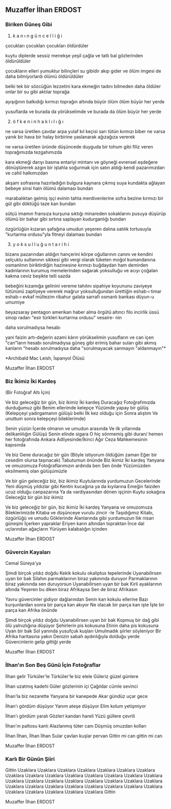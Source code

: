 ## Muzaffer İlhan ERDOST

### Biriken Güneş Gibi

1.	k a n ı n    g ü n c e l l i ğ i

çocukları
çocukları
çocukları 
öldürdüler

kuytu diplerde sessiz menekşe
yeşil çağla
ve tatlı bal
gözlerinden öldürüldüler

çocukların elleri yumuktur
bilinçleri
su gibidir
akıp gider
ve ölüm imgesi de
daha bilmiyorlardı ölümü
öldürüldüler

belki tek bir sözcüğün lezzetini
kara ekmeğin tadını
bilmeden daha
öldüler onlar
bir su gibi
aktılar 
toprağa

ayışığının balkıdığı
kırmızı toprağın altında
büyür ölüm
ölüm büyür her yerde

yusuflarda ve burada da
yörükselimde ve burada da
ölüm büyür 
her yerde


2.	ö f k e n i n    h a k l ı l ı ğ ı

ne varsa üretilen çavdar arpa yulaf
kıl keçisi sarı tütün kırmızı biber
ne varsa
yanık bir hava bir halay
birbirine yaslanarak
ağızağıza vererek

ne varsa üretilen üründe düşüncede duyguda
bir tohum gibi filiz veren
toprağımızda
tezgahımızda

kara ekmeği
darıyı
basma entariyi
mintanı ve göyneği
evrensel eşdeğere dönüştürerek
azgın bir iştahla
soğurmak için
satın aldığı kendi pazarımızdan
ve cahil halkımızdan

akşam sofrasına hazırladığın
bulgura
kaynara çıkmış suya
kundakta ağlayan bebeye
sinsi hain
ölümü dalaması
bundan

marabalıktan gelmiş işçi evinin
tahta merdivenlerine
sofra bezine
kırmızı bir gül gibi döktüğü
taze kan
bundan

sütçü imamın
fransıza kurşuna sıktığı
minareden
sokaklarını pusuya düşürüp
ölümü bir bahar gibi
sırtına saplayan
kudurganlığı bundan

özgürlüğün kızaran şafağına
umudun yeşeren dalına
satılık tortusuyla
"kurtarma ordusu"yla
fitneyi
dalaması
bundan





3.	y o k s u l l u ğ u n    t a r i h i

bizans pazarından aldığın hançerini
körpe oğullarının canını
ve kendini
selçuklu sultanının sikkesi gibi
vergi olarak
tüketen
moğol kumandanına
osmanlının biriktirdiğin hazinesine
kırmızı buğdaydan
ham demirden
kadınlarının kurumuş memelerinden
sağarak yoksulluğu ve acıyı
çoğalan
kakma ceviz beşikte
telli sazda

bebeğini kızamığa
gelinini vereme
tahılını sipahiye
koyununu zaviyeye
tütününü zaptiyeye
vererek
mağrur yoksulluğundan
ürettiğin
eshab-ı timar
eshab-ı evkaf
mültezim
ribahur
galata sarrafı
osmanlı bankası
düyun-u umumiye

beyazsaray
pentagon
amerikan haber alma örgütü
altıncı filo
incirlik üssü
sinop radarı
"esir türkleri kurtarma ordusu"
vesaire-
nin

daha sorulmadıysa hesabı

yani faizin
artı-değerin
azami kârın
yörükselimin yusufların ve
can içen "can"ların
hesabı sorulmadıysa
güneş gibi erimiş
bahar suları gibi akmış kanların
"hesabı sorulmadıysa daha
"sorulmayacak sanmayın
"aldanmayın"*





*Archibald Mac Leish, İspanyol Ölüsü

Muzaffer İlhan ERDOST

### Biz İkimiz İki Kardeş

(Bir Fotoğraf Altı İçin)

Ve biz geleceğiz bir gün, biz ikimiz
İki kardeş
Duracağız
Fotoğrafımızda durduğumuz gibi
Benim ellerimde kelepçe
Yüzümde yapay bir gülüş
		(Kelepçeyi yadırgamanın gülüşü belki
		İlk kez olduğu için
		Sonra alıştım
		Ve unuttum sonra kelepçeyi bileklerimde)

Senin yüzün
İçerde olmanın ve umudun arasında
Ve ilk yıllarında delikanlılığın
Gülüşü
Senin elinde sigara
O hiç sönmemiş gibi duran/
		hemen her fotoğrafında
Ankara Adliyesinde/İkinci Ağır Ceza Mahkemesinin kapısında

Ve biz 
Gene duracağız bir gün
		(Böyle istiyorum öldüğüm zaman
		Eğer bir cesedim olursa taşınacak)
Tabutumun önünde
Biz ikimiz 
İki kardeş
Yanyana ve omuzomuza
Fotoğraflarımızın ardında ben
Sen önde
Yüzümüzden eksilmemiş olan gülüşümüzle

Ve bir gün geleceğiz biz, biz ikimiz
Kuytularında yurdumuzun
Gecelerinde
Yeni düşmüş yıldızlar gibi
Kentin kucağına ya da kıyılarına
Emeğin faizden ucuz olduğu canpazarına
Ya da vardiyasından dönen işçinin
Kuytu sokağına
Geleceğiz bir gün biz ikimiz


Ve biz geleceğiz bir gün, biz ikimiz
İki kardeş
Yanyana ve omuzomuza
Bileklerimizde
Kitaba ve düşünceye vurulu zincir
-le
Taşıdığımız
Kitabı, özgürlüğü ve umudu
Göklerinde
Alanlarında gibi yurdumuzun
Ilık nisan güneşini
İçerken yapraklar
Eriyen karın altından topraktan
İnce dal uçlarından ağaçların
Yürüyen kalabalığın içinden

Muzaffer İlhan ERDOST

### Güvercin Kayaları

Cemal Süreya'ya


Şimdi birçok yıldız doğdu
Kekik kokulu okaliptus tepelerinde
Uyanabilirsen uyan bir bak
Silahın parmaklarının biraz yakınında duruyor
Parmaklarının biraz yakınında sen duruyorsun
Uyanabilirsen uyan bir bak
Kirli ayaklarının altında
Yeşeren bu diken biraz Afrikaysa
Sen de biraz Afrikasın

Yavru güvercinler gidiyor dağlarından
Senin kan kokulu ellerine
Bazı kurşunlardan sonra bir parça kan akıyor
Ne olacak bir parça kan işte
İşte bir parça kan
Afrika önünde

Şimdi birçok yıldız doğdu
Uyanabilirsen uyan bir bak
Kopmuş bir dağ gibi ölü yalnızlığına düşüyor
Şehirlerin pis kokusuna
Etinin daha pis kokusuna
Uyan bir bak
Sol yanında yusufçuk kuşları
Umulmadık şiirler söyleniyor
Bir Afrika haritasına yakın
Denizin sabah aydınlığıyla dolduğu yerde
Güvercinlerin gelip gittiği yerde

Muzaffer İlhan ERDOST

### İlhan'ın Son Beş Günü İçin Fotoğraflar

İlhan gelir Türküler'le
Türküler'le biz elele
Güleriz güzel günlere

İlhan uzatmış kadehi
Güler gözlerinin içi
Çağıldar cümle sevinci

İlhan'la biz nezarette
Yanyana bir kanepede
Akar gündüz uçar gece

İlhan'ı gördüm düşüyor
Yanım ateşe düşüyor
Elim kolum yetişmiyor

İlhan'ı gördüm yaralı
Gözleri kandan hareli
Yüzü güllere çevrili

İlhan'ın paltosu kanlı
Alazlanmış tüter canı
Düşmüş omuzdan kolları

İlhan İlhan, İlhan İlhan
Sular çavlan kuşlar pervan
Gittin mi can gittin mi can

Muzaffer İlhan ERDOST

### Karlı Bir Günün Şiiri

Gittin
Uzaklara
Uzaklara
Uzaklara
Uzaklara
Uzaklara
Uzaklara
Uzaklara
Uzaklara
Uzaklara
Uzaklara
Uzaklara
Uzaklara
Uzaklara
Uzaklara
Uzaklara
Uzaklara
Uzaklara
Uzaklara
Uzaklara
Uzaklara
Uzaklara
Uzaklara
Uzaklara
Uzaklara
Uzaklara
Uzaklara
Uzaklara
Uzaklara
Uzaklara
Uzaklara
Uzaklara
Uzaklara
Uzaklara
Uzaklara
Uzaklara
Uzaklara
Gittin

Muzaffer İlhan ERDOST